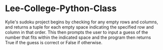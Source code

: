 # Lee-College-Python-Class
Kylie's sudoku project begins by checking for any empty rows and columns, and returns a tuple for each empty space indicating the specified row and column in that order. This then prompts the user to input a guess of the number that fits within the indicated space and the program then returns True if the guess is correct or False if otherwise. 
